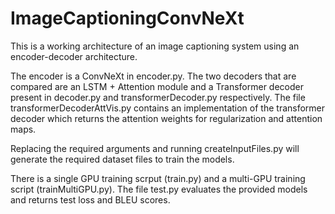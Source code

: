 # ImageCaptioningConvNeXt

This is a working architecture of an image captioning system using an encoder-decoder architecture. 

The encoder is a ConvNeXt in encoder.py. The two decoders that are compared are an LSTM + Attention module and a Transformer decoder present in decoder.py and transformerDecoder.py respectively. The file transformerDecoderAttVis.py contains an implementation of the transformer decoder which returns the attention weights for regularization and attention maps.

Replacing the required arguments and running createInputFiles.py will generate the required dataset files to train the models.

There is a single GPU training scrput (train.py) and a multi-GPU training script (trainMultiGPU.py). The file test.py evaluates the provided models and returns test loss and BLEU scores.
